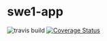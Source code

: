 # swe1-app

![travis build](https://app.travis-ci.com/LihaoWang/swe1-app.svg?branch=master)
[![Coverage Status](https://coveralls.io/repos/github/LihaoWang/swe1-app/badge.svg?branch=master)](https://coveralls.io/github/LihaoWang/swe1-app?branch=master)
